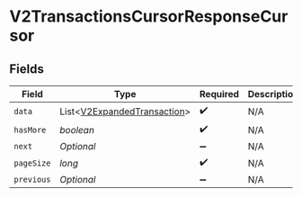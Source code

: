 # V2TransactionsCursorResponseCursor


## Fields

| Field                                                                       | Type                                                                        | Required                                                                    | Description                                                                 | Example                                                                     |
| --------------------------------------------------------------------------- | --------------------------------------------------------------------------- | --------------------------------------------------------------------------- | --------------------------------------------------------------------------- | --------------------------------------------------------------------------- |
| `data`                                                                      | List<[V2ExpandedTransaction](../../models/shared/V2ExpandedTransaction.md)> | :heavy_check_mark:                                                          | N/A                                                                         |                                                                             |
| `hasMore`                                                                   | *boolean*                                                                   | :heavy_check_mark:                                                          | N/A                                                                         | false                                                                       |
| `next`                                                                      | *Optional<String>*                                                          | :heavy_minus_sign:                                                          | N/A                                                                         |                                                                             |
| `pageSize`                                                                  | *long*                                                                      | :heavy_check_mark:                                                          | N/A                                                                         | 15                                                                          |
| `previous`                                                                  | *Optional<String>*                                                          | :heavy_minus_sign:                                                          | N/A                                                                         | YXVsdCBhbmQgYSBtYXhpbXVtIG1heF9yZXN1bHRzLol=                                |